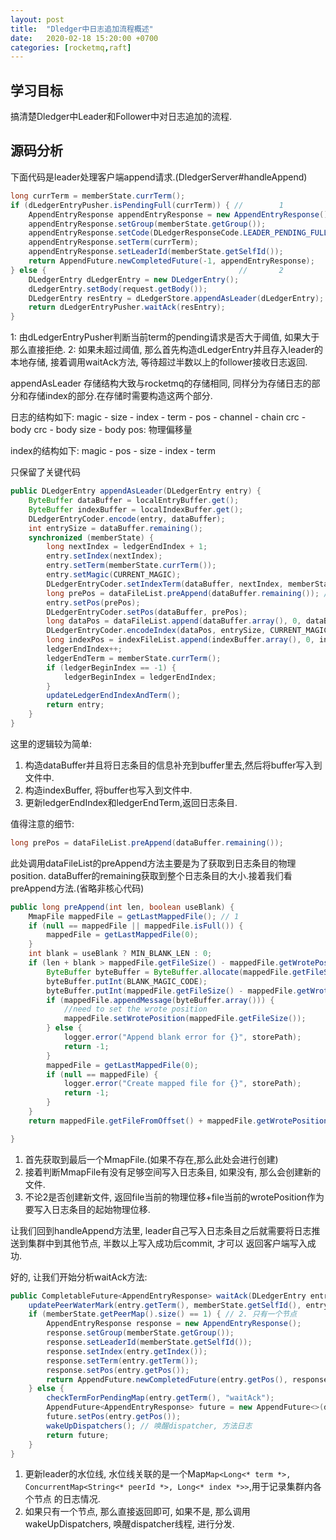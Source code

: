 ```yaml
---
layout: post
title:  "Dledger中日志追加流程概述"
date:   2020-02-18 15:20:00 +0700
categories: [rocketmq,raft]
---
```


## 学习目标
搞清楚Dledger中Leader和Follower中对日志追加的流程.

## 源码分析

下面代码是leader处理客户端append请求.(DledgerServer#handleAppend)
```java
long currTerm = memberState.currTerm();
if (dLedgerEntryPusher.isPendingFull(currTerm)) { //        1
    AppendEntryResponse appendEntryResponse = new AppendEntryResponse();
    appendEntryResponse.setGroup(memberState.getGroup());
    appendEntryResponse.setCode(DLedgerResponseCode.LEADER_PENDING_FULL.getCode());
    appendEntryResponse.setTerm(currTerm);
    appendEntryResponse.setLeaderId(memberState.getSelfId());
    return AppendFuture.newCompletedFuture(-1, appendEntryResponse);
} else {                                           //       2
    DLedgerEntry dLedgerEntry = new DLedgerEntry();
    dLedgerEntry.setBody(request.getBody());
    DLedgerEntry resEntry = dLedgerStore.appendAsLeader(dLedgerEntry);
    return dLedgerEntryPusher.waitAck(resEntry);
}
```
1: 由dLedgerEntryPusher判断当前term的pending请求是否大于阈值, 如果大于那么直接拒绝.
2: 如果未超过阈值, 那么首先构造dLedgerEntry并且存入leader的本地存储, 接着调用waitAck方法, 等待超过半数以上的follower接收日志返回.

appendAsLeader
存储结构大致与rocketmq的存储相同, 同样分为存储日志的部分和存储index的部分.在存储时需要构造这两个部分.

日志的结构如下:
magic - size - index - term - pos - channel - chain crc - body crc - body size - body
pos: 物理偏移量

index的结构如下:
magic - pos - size - index - term

只保留了关键代码
```java
public DLedgerEntry appendAsLeader(DLedgerEntry entry) {
    ByteBuffer dataBuffer = localEntryBuffer.get();
    ByteBuffer indexBuffer = localIndexBuffer.get();
    DLedgerEntryCoder.encode(entry, dataBuffer);
    int entrySize = dataBuffer.remaining();
    synchronized (memberState) {
        long nextIndex = ledgerEndIndex + 1;
        entry.setIndex(nextIndex);
        entry.setTerm(memberState.currTerm());
        entry.setMagic(CURRENT_MAGIC);
        DLedgerEntryCoder.setIndexTerm(dataBuffer, nextIndex, memberState.currTerm(), CURRENT_MAGIC);
        long prePos = dataFileList.preAppend(dataBuffer.remaining()); // @1
        entry.setPos(prePos);
        DLedgerEntryCoder.setPos(dataBuffer, prePos);
        long dataPos = dataFileList.append(dataBuffer.array(), 0, dataBuffer.remaining()); // @2
        DLedgerEntryCoder.encodeIndex(dataPos, entrySize, CURRENT_MAGIC, nextIndex, memberState.currTerm(), indexBuffer);
        long indexPos = indexFileList.append(indexBuffer.array(), 0, indexBuffer.remaining(), false);
        ledgerEndIndex++;
        ledgerEndTerm = memberState.currTerm();
        if (ledgerBeginIndex == -1) {
            ledgerBeginIndex = ledgerEndIndex;
        }
        updateLedgerEndIndexAndTerm();
        return entry;
    }
}
```
这里的逻辑较为简单:
1. 构造dataBuffer并且将日志条目的信息补充到buffer里去,然后将buffer写入到文件中.
2. 构造indexBuffer, 将buffer也写入到文件中.
3. 更新ledgerEndIndex和ledgerEndTerm,返回日志条目.

值得注意的细节:
```java
long prePos = dataFileList.preAppend(dataBuffer.remaining());
```

此处调用dataFileList的preAppend方法主要是为了获取到日志条目的物理position.
dataBuffer的remaining获取到整个日志条目的大小.接着我们看preAppend方法.(省略非核心代码)
```java
public long preAppend(int len, boolean useBlank) {
    MmapFile mappedFile = getLastMappedFile(); // 1
    if (null == mappedFile || mappedFile.isFull()) {
        mappedFile = getLastMappedFile(0);
    }
    int blank = useBlank ? MIN_BLANK_LEN : 0;
    if (len + blank > mappedFile.getFileSize() - mappedFile.getWrotePosition()) { // 2
        ByteBuffer byteBuffer = ByteBuffer.allocate(mappedFile.getFileSize() - mappedFile.getWrotePosition());
        byteBuffer.putInt(BLANK_MAGIC_CODE);
        byteBuffer.putInt(mappedFile.getFileSize() - mappedFile.getWrotePosition());
        if (mappedFile.appendMessage(byteBuffer.array())) {
            //need to set the wrote position
            mappedFile.setWrotePosition(mappedFile.getFileSize());
        } else {
            logger.error("Append blank error for {}", storePath);
            return -1;
        }
        mappedFile = getLastMappedFile(0);
        if (null == mappedFile) {
            logger.error("Create mapped file for {}", storePath);
            return -1;
        }
    }
    return mappedFile.getFileFromOffset() + mappedFile.getWrotePosition(); // 3

}
```
1. 首先获取到最后一个MmapFile.(如果不存在,那么此处会进行创建)
2. 接着判断MmapFile有没有足够空间写入日志条目, 如果没有, 那么会创建新的文件.
3. 不论2是否创建新文件, 返回file当前的物理位移+file当前的wrotePosition作为要写入日志条目的起始物理位移.


让我们回到handleAppend方法里, leader自己写入日志条目之后就需要将日志推送到集群中到其他节点, 半数以上写入成功后commit, 才可以
返回客户端写入成功.

好的, 让我们开始分析waitAck方法:
```java
public CompletableFuture<AppendEntryResponse> waitAck(DLedgerEntry entry) {
    updatePeerWaterMark(entry.getTerm(), memberState.getSelfId(), entry.getIndex()); // 1. 更新水位线
    if (memberState.getPeerMap().size() == 1) { // 2. 只有一个节点
        AppendEntryResponse response = new AppendEntryResponse();
        response.setGroup(memberState.getGroup());
        response.setLeaderId(memberState.getSelfId());
        response.setIndex(entry.getIndex());
        response.setTerm(entry.getTerm());
        response.setPos(entry.getPos());
        return AppendFuture.newCompletedFuture(entry.getPos(), response);
    } else {
        checkTermForPendingMap(entry.getTerm(), "waitAck");
        AppendFuture<AppendEntryResponse> future = new AppendFuture<>(dLedgerConfig.getMaxWaitAckTimeMs());
        future.setPos(entry.getPos());
        wakeUpDispatchers(); // 唤醒dispatcher, 方法日志
        return future;
    }
}
```
1. 更新leader的水位线, 水位线关联的是一个Map`Map<Long<* term *>, ConcurrentMap<String<* peerId *>, Long<* index *>>`,用于记录集群内各个节点
的日志情况.
2. 如果只有一个节点, 那么直接返回即可, 如果不是, 那么调用wakeUpDispatchers, 唤醒dispatcher线程, 进行分发.

